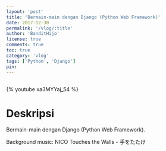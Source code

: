 ```yaml
---
layout: 'post'
title: 'Bermain-main dengan Django (Python Web Framework)'
date: 2017-12-30
permalink: '/vlog/:title'
author: 'BanditHijo'
license: true
comments: true
toc: true
category: 'vlog'
tags: ['Python', 'Django']
pin:
---
```


<div style="margin-top:30px;"></div>

{% youtube xa3MYYaj_54 %}

# Deskripsi

Bermain-main dengan Django (Python Web Framework).

Background music:
NICO Touches the Walls - 手をたたけ
